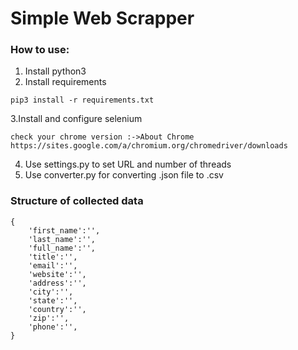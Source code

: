 # Simple Web Scrapper
### How to use:

1. Install python3 
2. Install requirements
```
pip3 install -r requirements.txt 
```
3.Install and configure selenium

```
check your chrome version :->About Chrome 
https://sites.google.com/a/chromium.org/chromedriver/downloads
```
4. Use settings.py to set URL and number of threads
5. Use converter.py for converting .json file to .csv

### Structure of collected data
```
{
    'first_name':'',
    'last_name':'',
    'full_name':'',
    'title':'',
    'email':'',
    'website':'',
    'address':'',
    'city':'',
    'state':'',
    'country':'',
    'zip':'',
    'phone':'',
}
```
